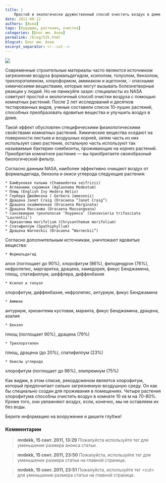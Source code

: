 ```yaml
---
title: |
    Простой и экологически дружественный способ очистить воздух в доме или как изменить мир?
date: 2011-09-12
authors: [Asea]
tags: [будущие, растения, очистка]
categories: [Блог им. Asea]
permalink: /blog/535.html
blogcat: Блог им. Asea
excerpt_separator: <!--cut-->
---
```



![](http://itw66.ru/uploads/images/00/00/36/2011/09/12/bad178.jpg)





Современные строительные материалы часто являются источником загрязнения воздуха формальдегидом, ксилолом, толуолом, бензолом, трихлорэтиленом, хлороформом, аммиаком и ацетоном, - опасными химическими веществами, которые могут вызывать болезнетворные реакции у людей. Но не паникуйте зазря: специалисты из NASA советуют простой и экологичный способ очистки воздуха с помощью комнатных растений. После 2 лет исследований и десятков тестированных видов, ученые составили список 10-луших растений, способных преобразовать ядовитые вещества и улучшить воздух в доме.

Такой эффект обусловлен специфическими физиологическими свойствами комнатных растений. Химические вещества оседают на поверхности листьев и воздушных корней, затем часть из них использует само растение, остальную часть используют так называемые бактерии-симбионты, проживающие на корнях растений. Приобретая комнатное растение — вы приобретаете своеобразный биологический фильтр.

Согласно данным NASA, наиболее эффективно очищают воздух от формальдегида, бензола и окиси углерода следующие растения:

    * Бамбуковая пальма (Chamaedorea seifrizii)
    * Аглаонема скромная (Aglaonema Modestum)
    * Плющ (English Ivy Hedera Helix)
    * Гербера Джеймсона ( Gerbera Jamesonii)
    * Драцена Janet Craig (Dracaena “Janet Craig”)
    * Драцена окаймленная (Dracaena Marginata)
    * Драцена Массанжа (Dracaena Massangeana)
    * Сансевиерия трехполосая ‘Лоуренса’ (Sansevieria trifasciata ‘Laurentii’)
    * Хризантема morifolium (Chrysanthemum morifolium)
    * Спатифиллум (Spathiphyllum)
    * Драцена Warneckii (Dracaena “Warneckii”)

Согласно дополнительным источникам, уничтожают ядовитые вещества:

    * Формальдегид

алоэ (поглощает до 90%), хлорофитум (86%), филодендрон (76%), нефролепис, маргаритка, драцена, хамедорея, фикус Бенджамина, плющ, спатифиллум, шеффлера, диффенбахия

    * Ксилол и толуол

хлорофитум, диффенбахия, нефролепис, антуриум, фикус Бенджамина

    * Аммиак

антуриум, хризантема кустовая, маранта, фикус Бенджамина, драцена, азалия

    * Бензол

плющ (поглощает 90%), драцена (79%)

    * Трихлорэтилен

плющ, драцена (до 20%), спатифиллум (23%)

    * Окислы углерода

хлорофитум (поглощает до 96%), эпипремнум (75%)

Как видим, в этом списке,  рекордсменом является хлорофитум, который предпочитает сильно загрязненную воздушную среду. Он как бы специально создан для проживания в помещениях. Четыре растения хлорофитума способны очистить воздух в комнате 10 кв м на 70-80%. Кроме того, они увлажняют воздух, если, конечно, мы не оставляем их без воды.

Берите информацию  на вооружение и дишите глубже!

### Комментарии

> **mrdekk, 15 сент. 2011, 13:29**
> Пожалуйста используйте тег <cut/>для уменьшение размера анонса статьи.

> **mrdekk, 15 сент. 2011, 23:50**
> Пожалуйста, используйте тег <cut/>для уменьшение размера статьи на главной странице.

> **mrdekk, 15 сент. 2011, 23:51**
> Пожалуйста, используйте тег &lt;cut&gt; для уменьшение размера статьи на главной странице.
